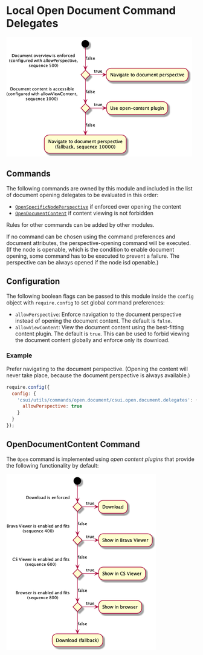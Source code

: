 # Local Open Document Command Delegates

![Diagram](./doc/default-open-document-rules.png)

## Commands

The following commands are owned by this module and included in the list
of document opening delegates to be evaluated in this order:

* [`OpenSpecificNodePerspective`] if enforced over opening the content
* [`OpenDocumentContent`] if content viewing is not forbidden

Rules for other commands can be added by other modules.

If no command can be chosen using the command preferences and document attributes, the perspective-opening command will be executed. (If the node is openable, which is the condition to enable document opening, some command has to be executed to prevent a failure. The perspective can be always opened if the node isd openable.)

## Configuration

The following boolean flags can be passed to this module inside the `config` object with `require.config` to set global command preferences:

* `allowPerspective`: Enforce navigation to the document perspective instead of opening the document content. The default is `false`.
* `allowViewContent`: View the document content using the best-fitting content plugin. The default is `true`. This can be used to forbid viewing the document content globally and enforce only its download.

### Example

Prefer navigating to the document perspective. (Opening the content will never take place, because the document perspective is always available.)

```js
require.config({
  config: {
    'csui/utils/commands/open.document/csui.open.document.delegates': {
      allowPerspective: true
    }
  }
});
```

## OpenDocumentContent Command

The `Open` command is implemented using *open content plugins* that provide the following functionality by default:

![Diagram](../open.plugins/doc/default-open-plugin-rules.png)

[`OpenSpecificNodePerspective`]: ../open.specific.node.perspective.md#openspecificnodeperspective-command
[`OpenDocumentContent`]: #opendocumentcontent-command
